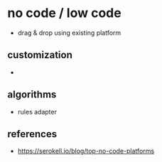 # no code / low code
* drag & drop using existing platform

## customization
*

## algorithms
* rules adapter


## references
* https://serokell.io/blog/top-no-code-platforms
